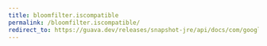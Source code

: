 ```yaml
---
title: bloomfilter.iscompatible
permalink: /bloomfilter.iscompatible/
redirect_to: https://guava.dev/releases/snapshot-jre/api/docs/com/google/common/hash/BloomFilter.html#isCompatible-com.google.common.hash.BloomFilter-
---
```

